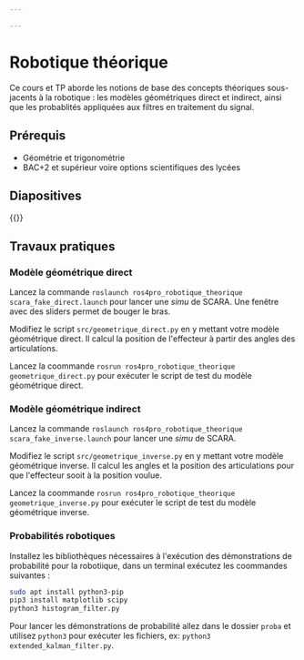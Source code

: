 ```yaml
---

---
```

# Robotique théorique

Ce cours et TP aborde les notions de base des concepts théoriques sous-jacents à la robotique : les modèles géométriques direct et indirect, ainsi que les probablités appliquées aux filtres en traitement du signal.

## Prérequis

* Géométrie et trigonométrie
* BAC+2 et supérieur voire options scientifiques des lycées

## Diapositives

{{<pdf src="https://files.ros4.pro/theorie.pdf" >}}

## Travaux pratiques

### Modèle géométrique direct

Lancez la commande `roslaunch ros4pro_robotique_theorique scara_fake_direct.launch` pour lancer une *simu* de SCARA. Une fenêtre avec des sliders permet de bouger le bras.

Modifiez le script `src/geometrique_direct.py` en y mettant votre modèle géométrique direct. Il calcul la position de l'effecteur à partir des angles des articulations.

Lancez la coommande `rosrun ros4pro_robotique_theorique geometrique_direct.py` pour exécuter le script de test du modèle géométrique direct.

### Modèle géométrique indirect

Lancez la commande `roslaunch ros4pro_robotique_theorique scara_fake_inverse.launch` pour lancer une *simu* de SCARA.

Modifiez le script `src/geometrique_inverse.py` en y mettant votre modèle géométrique inverse. Il calcul les angles et la position des articulations pour que l'effecteur sooit à la position voulue.

Lancez la coommande `rosrun ros4pro_robotique_theorique geometrique_inverse.py` pour exécuter le script de test du modèle géométrique inverse.

### Probabilités robotiques

Installez les bibliothèques nécessaires à l'exécution des démonstrations de probabilité pour la robotiique, dans un terminal exécutez les coommandes suivantes :

```bash
sudo apt install python3-pip
pip3 install matplotlib scipy
python3 histogram_filter.py
```

Pour lancer les démonstrations de probabilité allez dans le dossier `proba` et utilisez `python3` pour exécuter les fichiers, ex: `python3 extended_kalman_filter.py`.
